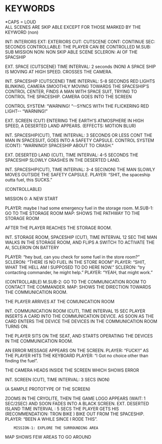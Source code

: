 # KEYWORDS
*CAPS = LOUD	
ALL SCENES ARE SKIP ABLE EXCEPT FOR THOSE MARKED BY THE KEYWORD (non)

INT: INTERIORS
EXT: EXTERIORS
CUT: CUTSCENE
CONT: CONTINUE
SEC: SECONDS
CONTROLLABLE: THE PLAYER CAN BE CONTROLLED
M.SUB: SUB MISSION
NON: NON SKIP ABLE SCENE
SCLERON: AI OF THE SPACSHIP


EXT.  SPACE (CUTSCENE) TIME INTERVAL: 2 seconds (NON)
 A SPACE SHIP IS MOVING AT HIGH SPEED. CROSSES THE CAMERA.

INT. SPACESHIP (CUTSCENE) TIME INTERVAL: 5-8 SECONDS
RED LIGHTS BLINKING, CAMERA SMOOTHLY MOVING TOWARDS THE SPACESHIP’S CONTROL CENTER, FINDS A MAN WITH SPACE SUIT, TRYING TO CONTROL THE SPACESHIP. CAMERA GOES INTO THE SCREEN 

CONTROL SYSTEM: “WARNING! “--SYNCS WITH THE FLICKERING RED LIGHT-- “WARNING!”

EXT. SCREEN (CUT) 
ENTERING THE EARTH’S ATMOSPHERE IN HIGH SPEED,							 A DESERTED LAND APPEARS.
(EFFECTS: MOTION BLUR)

INT. SPACESHIP(CUT), TIME INTERVAL: 3 SECONDS OR LESS 
CONT THE MAN IN SPACESUIT, GOES INTO A SAFETY CAPSULE.
CONTROL SYSTEM (CONT): “WARNING!! SPACESHIP ABOUT TO CRASH.”

EXT. DESERTED LAND (CUT), TIME INTERVAL: 4-5 SECONDS
THE SPACESHIP SLOWLY CRASHES IN THE DESERTED LAND. 


INT. SPACESHIP(CUT), TIME INTERVAL: 3-4 SEC(NON)
 THE MAN SLOWLY MOVES OUTSIDE THE SAFETY CAPSULE. 
 PLAYER: “SHIT, the spaceship outta fuel, this SUCKS.”

(CONTROLLABLE)

MISSION 0: A NEW START 

 PLAYER: maybe I had some emergency fuel in the storage room.
 M.SUB-1: GO TO THE STORAGE ROOM
 MAP: SHOWS THE PATHWAY TO THE STORAGE ROOM

AFTER THE PLAYER REACHES THE STORAGE ROOM.

INT. STORAGE ROOM, SPACESHIP (CUT), TIME INTERVAL 12 SEC
THE MAN WALKS IN THE STORAGE ROOM, AND FLIPS A SWITCH TO  ACTIVATE THE AI, 
SCLERON ON BATTERY 

PLAYER: “hey bud, can you check for some fuel in the store room?”
SCLERON: “THERE IS NO FUEL IN THE STORE ROOM”
PLAYER: “SHIT, WHAT THE HELL AM I SUPPOSED TO DO HERE NOW.”
SCLERON: ”try contacting commander, he might help.”
PLAYER: “YEAH, that might work.”

(CONTROLLABLE)
M.SUB-2: GO TO THE COMMUNICATION ROOM TO CONTACT THE COMMANDER.
MAP: SHOWS THE DIRECTION TOWARDS THE COMMUNICATION ROOM.


THE PLAYER ARRIVES AT THE COMUNICATION ROOM

INT. COMMUNICATION ROOM (CUT), TIME INTERVAL 15 SEC
PLAYER INSERTS A CARD INTO THE COMMUNICATION DEVICE. AS SOON AS THE CARD ENTERS THE DEVICE THE DEVICES IN THE COMMUNICATION ROOM TURNS ON.

THE PLAYER SITS ON THE SEAT, AND STARTS OPERATING THE DEVICES IN THE COMMUNICATION ROOM. 

AN ERROR MESSAGE APPEARS ON THE SCREEN. 
PLAYER: “FUCK!!”  AS THE PLAYER HITS THE KEYBOARD 
PLAYER: “I Got no choice other than finding the fuel”.

THE CAMERA HEADS INSIDE THE SCREEN WHICH SHOWS ERROR










INT. SCREEN (CUT), TIME INTERVAL: 3 SECS (NON)

 
(A SAMPLE PROTOTYPE OF THE SCREEN)

ZOOMS IN THE CRYOLITE, THEN THE GAME LOGO APPEARS (WAIT: 1 SEC/2SEC) AND SOON FADES INTO A BLACK SCREEN.
EXT. DESERTED ISLAND TIME INTERVAL : 5 SECS
THE PLAYER GETS HIS (RECOMMENDATION: TRON BIKE ) BIKE OUT FROM THE SPACESHIP.
PLAYER: “BEEN A WHILE SINCE I RODE THIS”.
	
			
		MISSION-1: EXPLORE THE SURROUNDING AREA

MAP SHOWS FEW AREAS TO GO AROUND






 

								                            	    




